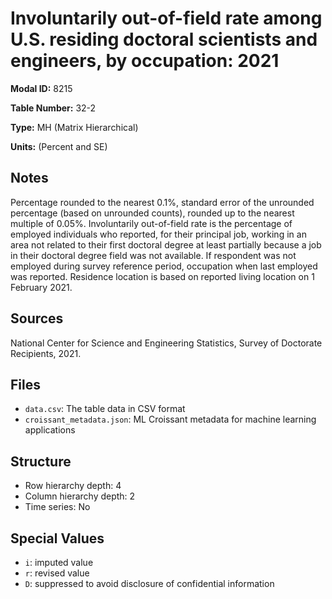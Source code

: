 # Involuntarily out-of-field rate among U.S. residing doctoral scientists and engineers, by occupation: 2021

**Modal ID:** 8215

**Table Number:** 32-2

**Type:** MH (Matrix Hierarchical)

**Units:** (Percent and SE)

## Notes

Percentage rounded to the nearest 0.1%, standard error of the unrounded percentage (based on unrounded counts), rounded up to the nearest multiple of 0.05%. Involuntarily out-of-field rate is the percentage of employed individuals who reported, for their principal job, working in an area not related to their first doctoral degree at least partially because a job in their doctoral degree field was not available. If respondent was not employed during survey reference period, occupation when last employed was reported. Residence location is based on reported living location on 1 February 2021.

## Sources

National Center for Science and Engineering Statistics, Survey of Doctorate Recipients, 2021.

## Files

- `data.csv`: The table data in CSV format
- `croissant_metadata.json`: ML Croissant metadata for machine learning applications

## Structure

- Row hierarchy depth: 4
- Column hierarchy depth: 2
- Time series: No

## Special Values

- `i`: imputed value
- `r`: revised value
- `D`: suppressed to avoid disclosure of confidential information
